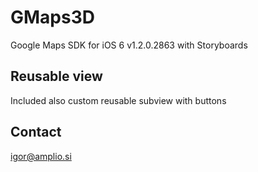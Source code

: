 GMaps3D
=======

Google Maps SDK for iOS 6 v1.2.0.2863 with Storyboards

Reusable view
--------------
Included also custom reusable subview with buttons

Contact
-------
<a href="mailto:igor@amplio.si">igor@amplio.si</a>
